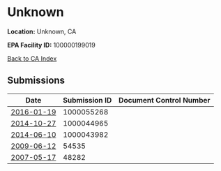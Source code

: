 # Unknown

**Location:** Unknown, CA

**EPA Facility ID:** 100000199019

[Back to CA Index](../../index.md)

## Submissions

| Date | Submission ID | Document Control Number |
|------|--------------|-------------------------|
| [2016-01-19](submissions/1000055268.md) | 1000055268 |  |
| [2014-10-27](submissions/1000044965.md) | 1000044965 |  |
| [2014-06-10](submissions/1000043982.md) | 1000043982 |  |
| [2009-06-12](submissions/54535.md) | 54535 |  |
| [2007-05-17](submissions/48282.md) | 48282 |  |
